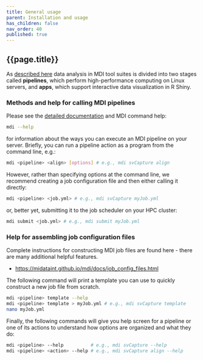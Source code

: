```yaml
---
title: General usage
parent: Installation and usage
has_children: false
nav_order: 40
published: true
---
```


## {{page.title}}

As [described here](https://midataint.github.io/docs/analysis-flow/)
data analysis in MDI tool suites is divided into two stages called
**pipelines**, which perform high-performance computing on Linux servers,
and **apps**, which support interactive data visualization in R Shiny.

### Methods and help for calling MDI pipelines

Please see the [detailed documentation](https://midataint.github.io/mdi) 
and MDI command help:

```sh
mdi --help
```

for information about the ways you can execute an MDI pipeline on your server. Briefly,
you can run a pipeline action as a program from the command line, e.g.:

```sh
mdi <pipeline> <align> [options] # e.g., mdi svCapture align
```

However, rather than specifying options at the command line, 
we recommend creating a job configuration file and then either calling it directly:

```sh
mdi <pipeline> <job.yml> # e.g., mdi svCapture myJob.yml
```

or, better yet, submitting it to the job scheduler on your HPC cluster:

```sh
mdi submit <job.yml> # e.g., mdi submit myJob.yml
```

### Help for assembling job configuration files

Complete instructions for constructing MDI job files are found here -
there are many additional helpful features.
- <https://midataint.github.io/mdi/docs/job_config_files.html>

The following command will print a template you can use to 
quickly construct a new job file from scratch.

```sh
mdi <pipeline> template --help
mdi <pipeline> template > myJob.yml # e.g., mdi svCapture template
nano myJob.yml
```

Finally, the following commands will give you help screen for a pipeline
or one of its actions to understand how options are organized and what they do:

```sh
mdi <pipeline> --help          # e.g., mdi svCapture --help
mdi <pipeline> <action> --help # e.g., mdi svCapture align --help
```
